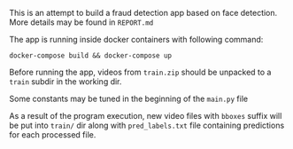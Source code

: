 This is an attempt to build a fraud detection app based on face detection.
More details may be found in `REPORT.md`

The app is running inside docker containers with following command:

`docker-compose build && docker-compose up`

Before running the app, videos from `train.zip` should be unpacked to a
`train` subdir in the working dir.

Some constants may be tuned in the beginning of the `main.py` file

As a result of the program execution, new video files with `bboxes` suffix
will be put into `train/` dir along with `pred_labels.txt` file containing
predictions for each processed file.